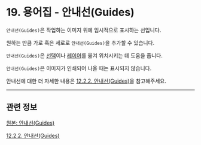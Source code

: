 # 19. 용어집 - 안내선(Guides)

`안내선(Guides)`은 작업하는 이미지 위에 임시적으로 표시하는 선입니다.

원하는 만큼 가로 혹은 세로로 `안내선(Guides)`을 추가할 수 있습니다.

`안내선(Guides)`은 [선택](./07-01-00-the-selection.md)이나 [레이어](./19-glossaryx-layer.md)를 옮겨 위치시키는 데 도움을 줍니다.

`안내선(Guides)`은 이미지가 인쇄되어 나올 때는 표시되지 않습니다.

안내선에 대한 더 자세한 내용은 [12.2.2. 안내선(Guides)](./12-02-02-guides.md)을 참고해주세요.

***

## 관련 정보

[원본: 안내선(Guides)](https://docs.gimp.org/2.10/ko/glossary.html#glossary-guides)

[12.2.2. 안내선(Guides)](./12-02-02-guides.md)